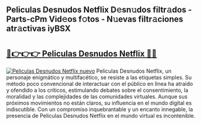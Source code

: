 ## Peliculas Desnudos Netflix D𝚎sn𝚞dos filtr𝚊dos - Parts-cPm Vid𝚎os f𝚘tos - N𝚞evas filtr𝚊ciones atr𝚊ctivas iyBSX

# <h2><a href="http://mb5ld8h.tromn.icu/?c=Peliculas+Desnudos+Netflix">🔗👉👉👉 Peliculas Desnudos Netflix 🔗🔗</a></h2>

[![Peliculas Desnudos Netflix nuevo](https://i.imgur.com/pEAQMta.gif)](http://mb5ld8h.tromn.icu/?c=Peliculas+Desnudos+Netflix)
Peliculas Desnudos Netflix, un personaje enigmático y multifacético, se resiste a las etiquetas simples. Su método poco convencional de interactuar con el público en línea ha atraído y ofendido a los críticos, estimulando debates sobre el consentimiento, la moralidad y las complejidades de las comunidades virtuales. Aunque sus próximos movimientos no están claros, su influencia en el mundo digital es indiscutible. Con un compromiso inquebrantable y un encanto innegable, la presencia de Peliculas Desnudos Netflix en el mundo virtual es incontenible.
